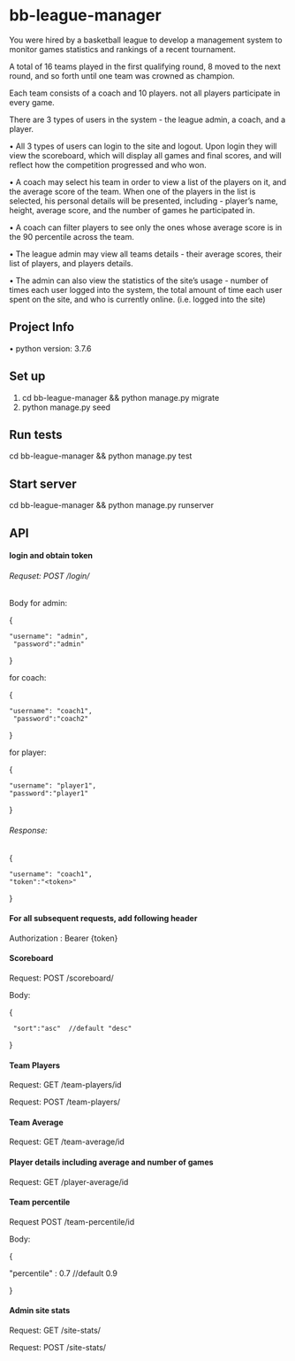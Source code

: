 # bb-league-manager

You were hired by a basketball league to develop a management system to monitor games statistics and rankings of a recent tournament.

A total of 16 teams played in the first qualifying round, 8 moved to the next round, and so forth until one team was crowned as champion.

Each team consists of a coach and 10 players. not all players participate in every 
game.

There are 3 types of users in the system - the league admin, a coach, and a player.

•	All 3 types of users can login to the site and logout. Upon login they will view the scoreboard, which will display all games and final scores, and will reflect how the competition progressed and who won.

•	A coach may select his team in order to view a list of the players on it, and the average score of the team. When one of the players in the list is selected, his personal details will be presented, including - player’s name, height, average score, and the number of games he participated in. 

•	A coach can filter players to see only the ones whose average score is in the 90 percentile across the team.

•	The league admin may view all teams details - their average scores, their list of players, and players details.

•	The admin can also view the statistics of the site’s usage - number of times each user logged into the system, the total amount of time each user spent on the site, and who is currently online. (i.e. logged into the site)


## Project Info

•	python version: 3.7.6

## Set up

1. cd bb-league-manager && python manage.py migrate
2. python manage.py seed

## Run tests

cd bb-league-manager && python manage.py test

## Start server

cd bb-league-manager && python manage.py runserver

## API

#### login and obtain token

###### Requset:  POST /login/ 

Body for admin:

{ 

    "username": "admin",
     "password":"admin"

}

for coach:

{ 
    
    "username": "coach1",
     "password":"coach2"

}

for player:

{ 
    
    "username": "player1", 
    "password":"player1"
}

###### Response:

{ 
    
    "username": "coach1", 
    "token":"<token>"
}

#### For all subsequent requests, add following header

Authorization : Bearer {token}

#### Scoreboard

Request: POST /scoreboard/

Body:  

{
    
     "sort":"asc"  //default "desc"
} 

#### Team Players

Request: GET /team-players/id

Request: POST /team-players/

#### Team Average

Request: GET /team-average/id

#### Player details including average and number of games

Request: GET /player-average/id

#### Team percentile

Request POST /team-percentile/id

Body: 

{ 

"percentile" : 0.7  //default 0.9

} 

#### Admin site stats

Request: GET /site-stats/<id>

Request: POST /site-stats/
